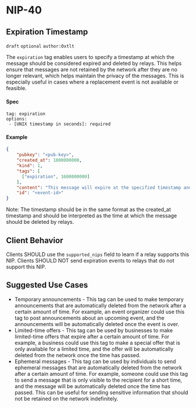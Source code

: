 NIP-40
======

Expiration Timestamp
-----------------------------------

`draft` `optional` `author:0xtlt`

The `expiration` tag enables users to specify a timestamp at which the message should be considered expired and deleted by relays. This helps ensure that messages are not retained by the network after they are no longer relevant, which helps maintain the privacy of the messages. This is especially useful in cases where a replacement event is not available or feasible.

#### Spec

```
tag: expiration
options:
 - [UNIX timestamp in seconds]: required
```

#### Example

```json
{
    "pubkey": "<pub-key>",
    "created_at": 1000000000,
    "kind": 1,
    "tags": [
      ["expiration", 1600000000]
    ],
    "content": "This message will expire at the specified timestamp and be deleted by relays.\n",
    "id": "<event-id>"
}
```

Note: The timestamp should be in the same format as the created_at timestamp and should be interpreted as the time at which the message should be deleted by relays.

Client Behavior
---------------

Clients SHOULD use the `supported_nips` field to learn if a relay supports this NIP. Clients SHOULD NOT send expiration events to relays that do not support this NIP.

Suggested Use Cases
-------------------

* Temporary announcements - This tag can be used to make temporary announcements that are automatically deleted from the network after a certain amount of time. For example, an event organizer could use this tag to post announcements about an upcoming event, and the announcements will be automatically deleted once the event is over.
* Limited-time offers - This tag can be used by businesses to make limited-time offers that expire after a certain amount of time. For example, a business could use this tag to make a special offer that is only available for a limited time, and the offer will be automatically deleted from the network once the time has passed.
* Ephemeral messages - This tag can be used by individuals to send ephemeral messages that are automatically deleted from the network after a certain amount of time. For example, someone could use this tag to send a message that is only visible to the recipient for a short time, and the message will be automatically deleted once the time has passed. This can be useful for sending sensitive information that should not be retained on the network indefinitely.
